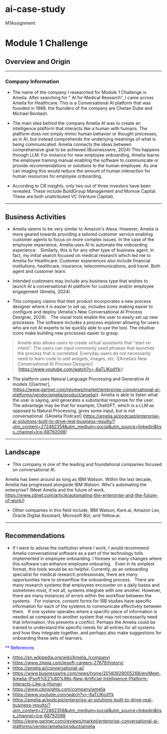 # ai-case-study
M1Assignment
# Module 1 Challenge

## Overview and Origin

---
### Company Information 

* The name of the company I researched for Module 1 Challenge is Amelia. After searching for " AI for Medical Research", I came across Amelia for Healthcare.  This is a Conversational AI platform that was founded in 1988. the founders of the company are Chetan Dube and Michael Bordash.

* The main idea behind the company Amelia AI was to create an intelligence platform that interacts like a human with humans. The platform does not simply mimic human behavior or thought processes, as in AI, but instead comprehends the underlying meanings of what is being communicated. Amelia connects the ideas between comprehensive goal to be achieved (Businesswire, 2024) This happens through LLM. For instance for new employee onboarding, Amelia learns the employee training manual enabling the software to communicate or provide recommendations or solutions to the human employee. As one can imaging this would reduce the amount of human interaction for human resources for employee onboarding.

* According to CB insights, only two out of three investors have been revealed. These include BuildGroup Management and Monroe Capital.
 
These are both unattributed VC (Venture Capital).


---
## Business Activities

* Amelia seems to be very similar to Amazon's Alexa. However, Amelia is more geared towards providing a tailored customer service enabling customer agents to focus on more complex issues. In the case of the employee experience, Amelia uses AI to automate the onboarding experience.
 
Similarly, this is for any other type of business agent. In fact, my initial search focused on medical research which led me to Amelia for Healthcare. Customer experiences also include financial institutions, healthcare, insurance, telecommunications, and travel. Both agent and customer learn.

* Intended customers may include any business type that wishes to launch AI a conversational AI platform for customer and/or employee engagement (Amelia, 2024).    

* This company claims that their product incorporates a new process designer where it is easier to set up, includes icons making easier to configure and deploy (Amelia's New Conversational AI Process Designer, 2024). 
 
The visual tools enable the user to easily set up new processes. The software includes a process explorer allowing for users who are not AI experts to be quickly able to use the tool. The intuitive icons make building new processes easier to grasp. 
 
> Amelia also allows users to create virtual assistants that "start on intent". The users can input commonly used phrases that launches the process that is correlated. Everyday users do not necessarily need to learn code to add widgets, images, etc. ([Amelia’s New Conversational AI Process Designer] (<https://www.youtube.com/watch?v=-6aTLlKodYk>))



* The platform uses Natural Language Processing and Generative AI models ([Gartner], (<https://www.gartner.com/reviews/market/enterprise-conversational-ai-platforms/vendor/amelia/product/amelia>)). Amelia is able to listen what the user is saying, and generates a substantial response for the user. The advantage may be that for example, ChatGPT, which is a LLM as opposed to Natural Processing, gives some input, but is not conversational. ([Amelia Podcast] (<https://amelia.ai/podcast/enterprise-ai-solutions-built-to-drive-real-business-results/?utm_content=272482358&utm_medium=social&utm_source=linkedin&hss_channel=lcp-68792098>)

---
## Landscape

* This company is one of the leading and foundational companies focused on conversational AI.

Amelia has been around as long as IBM Watson. Within the last decade, Amelia has progressed alongside IBM Watson. Who's automating the enterprise? (Meet Amelia and the future of work, https://www.zdnet.com/article/automating-the-enterprise-and-the-future-of-work/)

* Other companies in this field include, 
IBM Watson, 
Kore.ai, 
Amazon Lex, 
Oracle Digital Assistant,
Microsoft Bot, and
Yellow.ai.

---
## Recommendations

* If I were to advise the institution where I work, I would recommend Amelia conversational software as a part of the technology tolls implemented in employee onboarding. I foresee so many changes where this software can enhance employee onboaring.
 
Even in its simplest format, this tools would be so helpful. Currently, as an onboarding specialist for medical research professionals, there are many opportunities here to streamflow the onboarding process.
 
There are many research systems that employees encounter on a daily bases and sometimes most, if not all, systems integrate with one another. However, there are many instances of errors within the workflow between the systems.
 
For instance, consent forms for IRB studies have specific information for each of the systems to communicate effectively between them.
 
If one system operates where a specific piece of information is needed as compared to another system that may not necessarily need that information, this presents a conflict. Perhaps the Amelia could be trained to understand the specific needs for all entries for all systems and how they integrate together, and perhaps also make suggestions for onboarding these sets of learners. 


<span style="color:blue">** References</span>
* https://en.wikipedia.org/wiki/Amelia_(company)
* https://www.zippia.com/ipsoft-careers-27679/history/
* https://amelia.ai/conversational-ai/
* https://www.businesswire.com/news/home/20140929005268/en/Meet-Amelia-IPsoft%E2%80%99s-New-Artificial-Intelligence-Platform-Interacts-Like-a-Human
* https://www.cbinsights.com/company/amelia
* https://www.youtube.com/watch?v=-6aTLlKodYk
* https://amelia.ai/podcast/enterprise-ai-solutions-built-to-drive-real-business-results/?utm_content=272482358&utm_medium=social&utm_source=linkedin&hss_channel=lcp-68792098
* https://www.gartner.com/reviews/market/enterprise-conversational-ai-platforms/vendor/amelia/product/amelia
